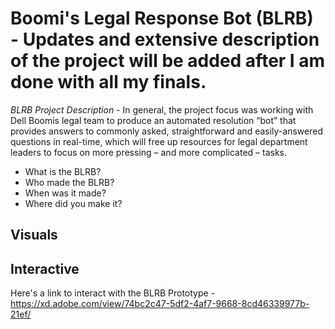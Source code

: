 # Boomi's Legal Response Bot (BLRB) - Updates and extensive description of the project will be added after I am done with all my finals.

*BLRB Project Description -*
In general, the project focus was working with Dell Boomis legal team to produce an automated resolution “bot” that provides answers to commonly asked, straightforward and easily-answered questions in real-time, which will free up resources for legal department leaders to focus on more pressing – and more complicated – tasks.

* What is the BLRB?
* Who made the BLRB?
* When was it made?
* Where did you make it?

## Visuals

## Interactive

Here's a link to interact with the BLRB Prototype - https://xd.adobe.com/view/74bc2c47-5df2-4af7-9668-8cd46339977b-21ef/
